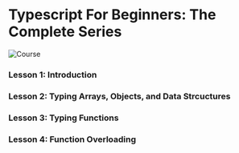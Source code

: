 # Typescript For Beginners: The Complete Series 

![Course](https://i.ibb.co/X4TV1G3/1-F7799-EC-8143-4-F7-E-A627-BE4-BB35-EA85-C-1.jpg)

### Lesson 1: Introduction
### Lesson 2: Typing Arrays, Objects, and Data Strcuctures
### Lesson 3: Typing Functions
### Lesson 4: Function Overloading 
